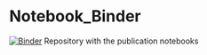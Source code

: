 # Notebook_Binder
[![Binder](https://mybinder.org/badge_logo.svg)](https://mybinder.org/v2/gh/DataStudioHvA/Notebook_Binder/main?filepath=Smartbuildings_Python_Notebook.ipynb)
Repository with the publication notebooks
